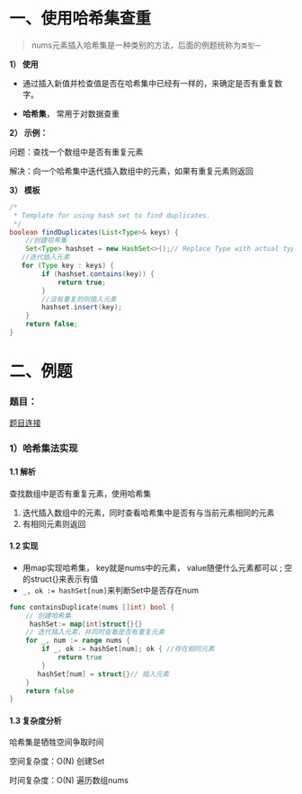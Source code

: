 





# 一、使用哈希集查重

> nums元素插入哈希集是一种类别的方法，后面的例题统称为`类型一`

**1） 使用**

- 通过插入新值并检查值是否在哈希集中已经有一样的，来确定是否有重复数字。

- **哈希集**， 常用于对数据查重



**2） 示例：**

问题：查找一个数组中是否有重复元素

解决：向一个哈希集中迭代插入数组中的元素，如果有重复元素则返回





**3） 模板**

```java
/*
 * Template for using hash set to find duplicates.
 */
boolean findDuplicates(List<Type>& keys) {
    //创建哈希集
    Set<Type> hashset = new HashSet<>();// Replace Type with actual type of your key
   //迭代插入元素 
   for (Type key : keys) {
        if (hashset.contains(key)) {
            return true;
        }
        //没有重复的则插入元素
        hashset.insert(key);
    }
    return false;
}
```



# 二、例题

### 题目：

[题目连接](https://leetcode.cn/leetbook/read/hash-table/xhzjp6/)



### 1）哈希集法实现

#### 1.1 解析

查找数组中是否有重复元素，使用哈希集

1. 迭代插入数组中的元素，同时查看哈希集中是否有与当前元素相同的元素
2. 有相同元素则返回





#### 1.2 实现

- 用map实现哈希集， key就是nums中的元素， value随便什么元素都可以 ; 空的struct{}来表示有值
- `_, ok := hashSet[num]`来判断Set中是否存在num

```go
func containsDuplicate(nums []int) bool {
    // 创建哈希集
     hashSet:= map[int]struct{}{}
    // 迭代插入元素，并同时查看是否有重复元素
    for _, num := range nums {
        if _, ok := hashSet[num]; ok { //存在相同元素
            return true
        }
       hashSet[num] = struct{}// 插入元素
    }
    return false
}
```



#### 1.3 复杂度分析

哈希集是牺牲空间争取时间

空间复杂度：O(N) 创建Set

时间复杂度：O(N) 遍历数组nums

